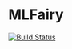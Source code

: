# MLFairy

[![Build Status](https://travis-ci.com/mlfairy/ios.svg?branch=master)](https://travis-ci.com/mlfairy/ios)
